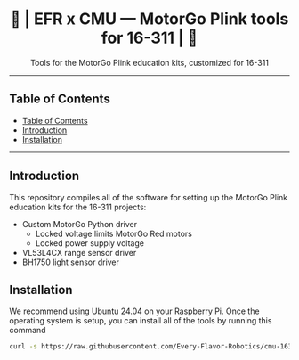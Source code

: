 <h1 align="center">📘 | EFR x CMU — MotorGo Plink tools for 16-311 | 📘 </h1>

<p align="center">
  Tools for the MotorGo Plink education kits, customized for 16-311
</p>

---

## Table of Contents
- [Table of Contents](#table-of-contents)
- [Introduction](#introduction)
- [Installation](#installation)

---


## Introduction

This repository compiles all of the software for setting up the MotorGo Plink education kits for the 16-311 projects:

* Custom MotorGo Python driver
  * Locked voltage limits MotorGo Red motors
  * Locked power supply voltage
* VL53L4CX range sensor driver
* BH1750 light sensor driver



## Installation
We recommend using Ubuntu 24.04 on your Raspberry Pi. Once the operating system is setup, you can install all of the tools by running this command

``` bash
curl -s https://raw.githubusercontent.com/Every-Flavor-Robotics/cmu-16311-tools/refs/heads/main/install.sh | bash
```

